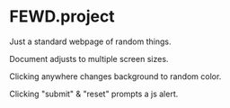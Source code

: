 # FEWD.project

Just a standard webpage of random things.

Document adjusts to multiple screen sizes.

Clicking anywhere changes background to random color.

Clicking "submit" & "reset" prompts a js alert.
